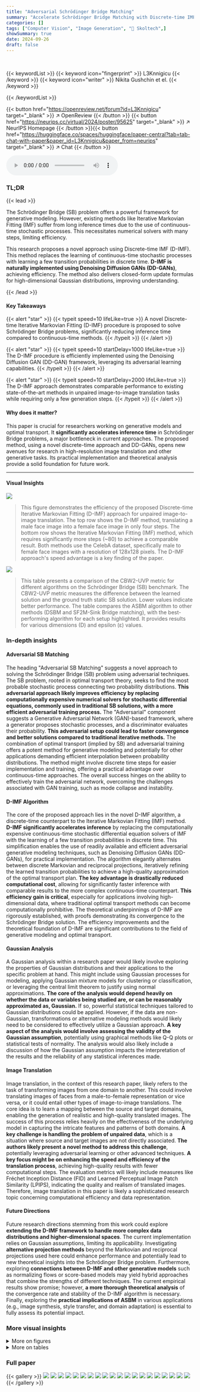 ```yaml
---
title: "Adversarial Schrödinger Bridge Matching"
summary: "Accelerate Schrödinger Bridge Matching with Discrete-time IMF using only a few steps, achieving comparable results to existing hundred-step methods via D-GAN implementation."
categories: []
tags: ["Computer Vision", "Image Generation", "🏢 Skoltech",]
showSummary: true
date: 2024-09-26
draft: false
---
```


<br>

{{< keywordList >}}
{{< keyword icon="fingerprint" >}} L3Knnigicu {{< /keyword >}}
{{< keyword icon="writer" >}} Nikita Gushchin et el. {{< /keyword >}}
 
{{< /keywordList >}}

{{< button href="https://openreview.net/forum?id=L3Knnigicu" target="_blank" >}}
↗ OpenReview
{{< /button >}}
{{< button href="https://neurips.cc/virtual/2024/poster/95625" target="_blank" >}}
↗ NeurIPS Homepage
{{< /button >}}{{< button href="https://huggingface.co/spaces/huggingface/paper-central?tab=tab-chat-with-paper&paper_id=L3Knnigicu&paper_from=neurips" target="_blank" >}}
↗ Chat
{{< /button >}}



<audio controls>
    <source src="https://ai-paper-reviewer.com/L3Knnigicu/podcast.wav" type="audio/wav">
    Your browser does not support the audio element.
</audio>


### TL;DR


{{< lead >}}

The Schrödinger Bridge (SB) problem offers a powerful framework for generative modeling. However, existing methods like Iterative Markovian Fitting (IMF) suffer from long inference times due to the use of continuous-time stochastic processes. This necessitates numerical solvers with many steps, limiting efficiency.

This research proposes a novel approach using Discrete-time IMF (D-IMF). This method replaces the learning of continuous-time stochastic processes with learning a few transition probabilities in discrete time.  **D-IMF is naturally implemented using Denoising Diffusion GANs (DD-GANs)**, achieving efficiency.  The method also delivers closed-form update formulas for high-dimensional Gaussian distributions, improving understanding.

{{< /lead >}}


#### Key Takeaways

{{< alert "star" >}}
{{< typeit speed=10 lifeLike=true >}} A novel Discrete-time Iterative Markovian Fitting (D-IMF) procedure is proposed to solve Schrödinger Bridge problems, significantly reducing inference time compared to continuous-time methods. {{< /typeit >}}
{{< /alert >}}

{{< alert "star" >}}
{{< typeit speed=10 startDelay=1000 lifeLike=true >}} The D-IMF procedure is efficiently implemented using the Denoising Diffusion GAN (DD-GAN) framework, leveraging its adversarial learning capabilities. {{< /typeit >}}
{{< /alert >}}

{{< alert "star" >}}
{{< typeit speed=10 startDelay=2000 lifeLike=true >}} The D-IMF approach demonstrates comparable performance to existing state-of-the-art methods in unpaired image-to-image translation tasks while requiring only a few generation steps. {{< /typeit >}}
{{< /alert >}}

#### Why does it matter?
This paper is crucial for researchers working on generative models and optimal transport.  It **significantly accelerates inference time** in Schrödinger Bridge problems, a major bottleneck in current approaches. The proposed method, using a novel discrete-time approach and DD-GANs, opens new avenues for research in high-resolution image translation and other generative tasks.  Its practical implementation and theoretical analysis provide a solid foundation for future work.

------
#### Visual Insights



![](https://ai-paper-reviewer.com/L3Knnigicu/figures_0_1.jpg)

> This figure demonstrates the efficiency of the proposed Discrete-time Iterative Markovian Fitting (D-IMF) approach for unpaired image-to-image translation.  The top row shows the D-IMF method, translating a male face image into a female face image in only four steps. The bottom row shows the Iterative Markovian Fitting (IMF) method, which requires significantly more steps (~80) to achieve a comparable result.  Both methods use the CelebA dataset, specifically male to female face images with a resolution of 128x128 pixels. The D-IMF approach's speed advantage is a key finding of the paper.





![](https://ai-paper-reviewer.com/L3Knnigicu/tables_24_1.jpg)

> This table presents a comparison of the CBW2-UVP metric for different algorithms on the Schrödinger Bridge (SB) benchmark.  The CBW2-UVP metric measures the difference between the learned solution and the ground truth static SB solution.  Lower values indicate better performance. The table compares the ASBM algorithm to other methods (DSBM and SF2M-Sink Bridge matching), with the best-performing algorithm for each setup highlighted. It provides results for various dimensions (D) and epsilon (ε) values.





### In-depth insights


#### Adversarial SB Matching
The heading "Adversarial SB Matching" suggests a novel approach to solving the Schrödinger Bridge (SB) problem using adversarial techniques.  The SB problem, rooted in optimal transport theory, seeks to find the most probable stochastic process connecting two probability distributions.  **This adversarial approach likely improves efficiency by replacing computationally expensive numerical solvers for stochastic differential equations, commonly used in traditional SB solutions, with a more efficient adversarial training process.** The "Adversarial" component suggests a Generative Adversarial Network (GAN)-based framework, where a generator proposes stochastic processes, and a discriminator evaluates their probability. **This adversarial setup could lead to faster convergence and better solutions compared to traditional iterative methods.**  The combination of optimal transport (implied by SB) and adversarial training offers a potent method for generative modeling and potentially for other applications demanding efficient interpolation between probability distributions. The method might involve discrete time steps for easier implementation and training, offering a practical advantage over continuous-time approaches. The overall success hinges on the ability to effectively train the adversarial network, overcoming the challenges associated with GAN training, such as mode collapse and instability.

#### D-IMF Algorithm
The core of the proposed approach lies in the novel D-IMF algorithm, a discrete-time counterpart to the Iterative Markovian Fitting (IMF) method.  **D-IMF significantly accelerates inference** by replacing the computationally expensive continuous-time stochastic differential equation solvers of IMF with the learning of a few transition probabilities in discrete time. This simplification enables the use of readily available and efficient adversarial generative modeling techniques, such as Denoising Diffusion GANs (DD-GANs), for practical implementation.  The algorithm elegantly alternates between discrete Markovian and reciprocal projections, iteratively refining the learned transition probabilities to achieve a high-quality approximation of the optimal transport plan.  **The key advantage is drastically reduced computational cost**, allowing for significantly faster inference with comparable results to the more complex continuous-time counterpart.  **This efficiency gain is critical**, especially for applications involving high-dimensional data, where traditional optimal transport methods can become computationally prohibitive. The theoretical underpinnings of D-IMF are rigorously established, with proofs demonstrating its convergence to the Schrödinger Bridge solution. The efficiency improvements and the theoretical foundation of D-IMF are significant contributions to the field of generative modeling and optimal transport.

#### Gaussian Analysis
A Gaussian analysis within a research paper would likely involve exploring the properties of Gaussian distributions and their applications to the specific problem at hand.  This might include using Gaussian processes for modeling, applying Gaussian mixture models for clustering or classification, or leveraging the central limit theorem to justify using normal approximations. **The core of the analysis would depend heavily on whether the data or variables being studied are, or can be reasonably approximated as, Gaussian.**  If so, powerful statistical techniques tailored to Gaussian distributions could be applied. However, if the data are non-Gaussian, transformations or alternative modeling methods would likely need to be considered to effectively utilize a Gaussian approach.  **A key aspect of the analysis would involve assessing the validity of the Gaussian assumption**, potentially using graphical methods like Q-Q plots or statistical tests of normality. The analysis would also likely include a discussion of how the Gaussian assumption impacts the interpretation of the results and the reliability of any statistical inferences made.

#### Image Translation
Image translation, in the context of this research paper, likely refers to the task of transforming images from one domain to another.  This could involve translating images of faces from a male-to-female representation or vice versa, or it could entail other types of image-to-image translations. The core idea is to learn a mapping between the source and target domains, enabling the generation of realistic and high-quality translated images. The success of this process relies heavily on the effectiveness of the underlying model in capturing the intricate features and patterns of both domains. **A key challenge is handling the problem of unpaired data**, which is a situation where source and target images are not directly associated. **The authors likely present a novel method to address this challenge**, potentially leveraging adversarial learning or other advanced techniques. **A key focus might be on enhancing the speed and efficiency of the translation process**, achieving high-quality results with fewer computational steps. The evaluation metrics will likely include measures like Fréchet Inception Distance (FID) and Learned Perceptual Image Patch Similarity (LPIPS), indicating the quality and realism of translated images. Therefore, image translation in this paper is likely a sophisticated research topic concerning computational efficiency and data representation.

#### Future Directions
Future research directions stemming from this work could explore **extending the D-IMF framework to handle more complex data distributions and higher-dimensional spaces**.  The current implementation relies on Gaussian assumptions, limiting its applicability.  Investigating **alternative projection methods** beyond the Markovian and reciprocal projections used here could enhance performance and potentially lead to new theoretical insights into the Schrödinger Bridge problem.  Furthermore, exploring **connections between D-IMF and other generative models** such as normalizing flows or score-based models may yield hybrid approaches that combine the strengths of different techniques.  The current empirical results show promise; however, **a more thorough theoretical analysis** of the convergence rate and stability of the D-IMF algorithm is necessary.  Finally, exploring the **practical implications of ASBM** in various applications (e.g., image synthesis, style transfer, and domain adaptation) is essential to fully assess its potential impact.


### More visual insights

<details>
<summary>More on figures
</summary>


![](https://ai-paper-reviewer.com/L3Knnigicu/figures_2_1.jpg)

> This figure illustrates the Markovian projection of a reciprocal stochastic process.  The input is a reciprocal process Tq, which is a mixture of Brownian bridges. The Markovian projection aims to find a Markovian process TM that is closest to Tq in terms of Kullback-Leibler (KL) divergence. The output is a Markovian process TM defined by a stochastic differential equation (SDE) with drift v(xt, t). The figure visually represents how the Markovian projection transforms the reciprocal process into a Markovian process while preserving the marginal distributions at the start and end times (t=0, 1).


![](https://ai-paper-reviewer.com/L3Knnigicu/figures_2_2.jpg)

> This figure demonstrates the effectiveness of the proposed Discrete-time Iterative Markovian Fitting (D-IMF) approach for unpaired image-to-image translation.  It shows an example of translating male faces to female faces using the CelebA dataset. The left side displays the input images, and the right shows the results after only four function evaluations (NFEs) using the D-IMF method.  The middle portion illustrates the intermediate steps of the process.  The authors highlight that the quality of the results is comparable to those achieved by the conventional Iterative Markovian Fitting (IMF) method, which requires hundreds of steps.


![](https://ai-paper-reviewer.com/L3Knnigicu/figures_4_1.jpg)

> This figure illustrates the reciprocal projection of a discrete stochastic process.  The input is a discrete process q with a joint distribution q(x0, x1) at times t=0 and t=1. The reciprocal projection inserts a discrete Brownian bridge pW(Xt1,...,Xtv|x0,x1) between the start and end points, resulting in a new discrete stochastic process r with the same marginal distribution q(x0,x1) at times t=0 and t=1. The Brownian bridge is a Wiener process conditioned on the start and end points.


![](https://ai-paper-reviewer.com/L3Knnigicu/figures_5_1.jpg)

> This figure illustrates the Markovian projection of a reciprocal discrete stochastic process.  The input is a reciprocal process, represented as a distribution q with start and end points (x0 and x1) and intermediate points (Xin).  The projection projects this process onto the space of Markovian processes, resulting in a Markovian process m which still maintains the same marginal distributions.  The key difference is the stochastic dependencies between the intermediate points, which are independent of past and future points in the Markovian projection.


![](https://ai-paper-reviewer.com/L3Knnigicu/figures_8_1.jpg)

> This figure shows a comparison between the proposed Discrete-time Iterative Markovian Fitting (D-IMF) method and the existing Iterative Markovian Fitting (IMF) method for unpaired image-to-image translation.  The D-IMF method achieves comparable results to the IMF method but uses significantly fewer steps (4 vs. 100).  The input images are from the CelebA dataset, specifically male and female faces at a resolution of 128x128 pixels. The results demonstrate that the D-IMF method is efficient in performing image translation.


![](https://ai-paper-reviewer.com/L3Knnigicu/figures_9_1.jpg)

> This figure shows a comparison of image-to-image translation results using two different approaches: the proposed Discrete-time Iterative Markovian Fitting (D-IMF) and the existing Iterative Markovian Fitting (IMF).  The input is a set of male faces from the CelebA dataset.  The D-IMF approach translates these into female faces using only 4 function evaluations (NFEs), while the IMF method requires 100 NFEs to achieve comparable results. The figure visually demonstrates the efficiency of the D-IMF approach in generating high-quality results with significantly fewer computational steps. The images are 128x128 pixels.


![](https://ai-paper-reviewer.com/L3Knnigicu/figures_23_1.jpg)

> This figure shows a comparison of image-to-image translation results using two different approaches: the proposed Discrete-time Iterative Markovian Fitting (D-IMF) method and the existing Iterative Markovian Fitting (IMF) method.  The input images are from the CelebA dataset, specifically male faces which the model translates to female faces. The D-IMF method achieves comparable results to the IMF method but using only 4 steps instead of the 100 steps required by the IMF approach, showcasing its efficiency in terms of inference time.


![](https://ai-paper-reviewer.com/L3Knnigicu/figures_24_1.jpg)

> This figure shows a comparison of unpaired image-to-image translation results using two different methods: the proposed Discrete-time Iterative Markovian Fitting (D-IMF) approach and the Iterative Markovian Fitting (IMF) method.  The input images are shown on the left, and the output images produced by each method after a specified number of steps are displayed.  D-IMF achieves comparable results to IMF but with significantly fewer steps (4 steps versus approximately 80 steps). This highlights the efficiency of the proposed D-IMF approach.


![](https://ai-paper-reviewer.com/L3Knnigicu/figures_25_1.jpg)

> This figure shows the results of unpaired image-to-image translation using the proposed Discrete-time Iterative Markovian Fitting (D-IMF) approach.  The input is a set of male faces from the CelebA dataset, and the output is a corresponding set of female faces. The D-IMF method achieves this translation using only 4 function evaluations (NFEs), a significant improvement over the existing Iterative Markovian Fitting (IMF) method, which requires 100 NFEs.  The visual results demonstrate the quality of the generated female faces, which are comparable to those produced by the slower IMF method.


![](https://ai-paper-reviewer.com/L3Knnigicu/figures_28_1.jpg)

> This figure shows the results of unpaired image-to-image translation using the proposed Discrete-time Iterative Markovian Fitting (D-IMF) approach.  The input images are shown on the left, followed by the intermediate steps of the translation process (only a few steps are shown, represented by '...~80 more steps...'), and finally the output image on the right.  The results demonstrate that the D-IMF method can achieve comparable quality to the standard Iterative Markovian Fitting (IMF) method, which requires many more steps (100), using only a small number of steps (4). The images are from the CelebA dataset, specifically male and female faces with a resolution of 128x128 pixels.


![](https://ai-paper-reviewer.com/L3Knnigicu/figures_29_1.jpg)

> This figure shows the results of unpaired image-to-image translation using the proposed Discrete-time Iterative Markovian Fitting (D-IMF) approach.  The input images are shown on the left, and the corresponding output images generated by D-IMF after only a few steps (NFE=4) are displayed on the right.  The results are comparable to those achieved using the original Iterative Markovian Fitting (IMF) method, which requires hundreds of steps. The images are from the CelebA dataset [33], with male and female faces (128x128 pixels). The figure illustrates the efficiency of the D-IMF approach in terms of computation time and steps needed to achieve high-quality image translation.


![](https://ai-paper-reviewer.com/L3Knnigicu/figures_30_1.jpg)

> This figure shows a comparison of image-to-image translation results using two different methods: the Discrete-time Iterative Markovian Fitting (D-IMF) approach and the Iterative Markovian Fitting (IMF) approach.  The input is a set of male CelebA faces.  The D-IMF method, proposed in this paper, achieves comparable results to the IMF method using only 4 steps (NFE=4), while the IMF method uses 100 steps (NFE=100). The images demonstrate that the D-IMF approach can efficiently perform image translation with fewer steps, leading to a significant reduction in inference time.


![](https://ai-paper-reviewer.com/L3Knnigicu/figures_30_2.jpg)

> This figure shows a comparison of image-to-image translation results using two different methods: the authors' proposed Discrete-time Iterative Markovian Fitting (D-IMF) approach and the Iterative Markovian Fitting (IMF) method.  The input is a set of male CelebA faces. D-IMF achieves comparable results to the IMF method in just a few steps (4 steps vs. 80+ steps). This demonstrates the efficiency of the D-IMF approach.


![](https://ai-paper-reviewer.com/L3Knnigicu/figures_31_1.jpg)

> This figure demonstrates the effectiveness of the proposed Discrete-time Iterative Markovian Fitting (D-IMF) approach for unpaired image-to-image translation.  It shows example results of translating male faces to female faces using the CelebA dataset. The top row illustrates the input images, while the bottom row shows the results obtained by D-IMF within only a few steps.  This is contrasted against the Iterative Markovian Fitting (IMF) approach, which requires significantly more (around 80) steps to achieve comparable results. The visual similarity of the results from both approaches highlights the efficacy of D-IMF in reducing computational costs while maintaining performance.


![](https://ai-paper-reviewer.com/L3Knnigicu/figures_32_1.jpg)

> This figure shows the results of an unpaired image-to-image translation task using the proposed D-IMF (Discrete-time Iterative Markovian Fitting) approach.  The input images are from the CelebA dataset, specifically male and female faces.  The D-IMF method achieves comparable image translation quality to the original IMF method, but with significantly fewer steps (4 compared to 100). This demonstrates the efficiency gain of the proposed discrete-time approach.


![](https://ai-paper-reviewer.com/L3Knnigicu/figures_33_1.jpg)

> This figure shows the results of an unpaired image-to-image translation task using the proposed Discrete-time Iterative Markovian Fitting (D-IMF) approach.  The input images are on the left, and the output images generated by D-IMF are on the right.  The D-IMF method requires only 4 steps to produce results comparable to the 100-step Iterative Markovian Fitting (IMF) method, demonstrating improved computational efficiency.  The images used are from the CelebA dataset, specifically male and female faces with a resolution of 128x128 pixels.


</details>




<details>
<summary>More on tables
</summary>


![](https://ai-paper-reviewer.com/L3Knnigicu/tables_24_2.jpg)
> This table presents a comparison of the CBW2-UVP metric, which measures the discrepancy between the ground truth static Schrödinger bridge solution and the learned solution obtained by different algorithms, including the proposed ASBM method and several baselines on a benchmark dataset. Lower CBW2-UVP values indicate better performance.  The results are categorized by the value of the parameter 'e' and the dimensionality of the data 'D'. The table highlights the proposed ASBM's performance compared to other state-of-the-art algorithms.

![](https://ai-paper-reviewer.com/L3Knnigicu/tables_25_1.jpg)
> This table presents the Fréchet Inception Distance (FID) scores for ASBM and DSBM models trained on the Colored MNIST dataset.  The FID metric measures the similarity between the generated image distributions and the real image distributions, with lower scores indicating better performance. The table shows FID values for both models with two different values of the hyperparameter epsilon (∈), 1 and 10.  This allows for comparison of the model performance under different levels of diversity in generated samples, as controlled by epsilon.

![](https://ai-paper-reviewer.com/L3Knnigicu/tables_27_1.jpg)
> This table lists the hyperparameters used in the ASBM algorithm experiments. It includes the experiment name, the starting coupling method (Ind or MB), the number of outer and inner D-IMF iterations, the number of gradient updates for the discriminator and generator, the number of intermediate time steps (N), the batch size, the learning rates (Lr) for the discriminator and generator, the ratio of discriminator to generator optimization steps, and the exponential moving average (EMA) decay rate.

![](https://ai-paper-reviewer.com/L3Knnigicu/tables_28_1.jpg)
> This table presents the FID (Fréchet Inception Distance) scores, a metric evaluating the quality of generated images, for a female-to-male image translation task on the CelebA dataset.  Lower FID scores indicate better image quality.  The results are broken down by model (DSBM and ASBM) and the value of the hyperparameter epsilon (ε), which controls diversity.  The table shows that ASBM achieves lower FID scores than DSBM, indicating superior performance in generating realistic female-to-male face translations.

![](https://ai-paper-reviewer.com/L3Knnigicu/tables_28_2.jpg)
> This table presents the CMMD (a metric similar to FID but with richer CLIP embeddings) for the unpaired CelebA image-to-image translation task.  It compares the performance of the ASBM (proposed method) and the DSBM (baseline) models for two different values of the hyperparameter epsilon (ε). Lower CMMD values indicate better performance.

![](https://ai-paper-reviewer.com/L3Knnigicu/tables_29_1.jpg)
> This table presents quantitative results of evaluating an ASBM model. The model was initially trained with 4 function evaluations (NFE).  The table shows FID (Fréchet Inception Distance) scores and MSE (Mean Squared Error) cost for different numbers of NFEs during evaluation (1, 2, 3, 4, 8, 16, and 32). Lower FID indicates better image generation quality, and lower MSE indicates better similarity between input and output images.

![](https://ai-paper-reviewer.com/L3Knnigicu/tables_29_2.jpg)
> This table presents the average LPIPS variance, a metric for measuring the diversity of generated images, for both DSBM and ASBM models.  The results are shown for two different values of the coefficient epsilon (€), 1 and 10, demonstrating how the diversity changes based on the model and the value of epsilon. Lower LPIPS values generally indicate lower image diversity.

![](https://ai-paper-reviewer.com/L3Knnigicu/tables_30_1.jpg)
> This table presents the perceptual similarity scores, measured using the Learned Perceptual Image Patch Similarity (LPIPS) metric, for both the DSBM and ASBM models.  The results are broken down by the choice of epsilon (1 or 10) and indicate how well the generated images preserve the content of the input images from the CelebA test set for male-to-female translation.

</details>




### Full paper

{{< gallery >}}
<img src="https://ai-paper-reviewer.com/L3Knnigicu/1.png" class="grid-w50 md:grid-w33 xl:grid-w25" />
<img src="https://ai-paper-reviewer.com/L3Knnigicu/2.png" class="grid-w50 md:grid-w33 xl:grid-w25" />
<img src="https://ai-paper-reviewer.com/L3Knnigicu/3.png" class="grid-w50 md:grid-w33 xl:grid-w25" />
<img src="https://ai-paper-reviewer.com/L3Knnigicu/4.png" class="grid-w50 md:grid-w33 xl:grid-w25" />
<img src="https://ai-paper-reviewer.com/L3Knnigicu/5.png" class="grid-w50 md:grid-w33 xl:grid-w25" />
<img src="https://ai-paper-reviewer.com/L3Knnigicu/6.png" class="grid-w50 md:grid-w33 xl:grid-w25" />
<img src="https://ai-paper-reviewer.com/L3Knnigicu/7.png" class="grid-w50 md:grid-w33 xl:grid-w25" />
<img src="https://ai-paper-reviewer.com/L3Knnigicu/8.png" class="grid-w50 md:grid-w33 xl:grid-w25" />
<img src="https://ai-paper-reviewer.com/L3Knnigicu/9.png" class="grid-w50 md:grid-w33 xl:grid-w25" />
<img src="https://ai-paper-reviewer.com/L3Knnigicu/10.png" class="grid-w50 md:grid-w33 xl:grid-w25" />
<img src="https://ai-paper-reviewer.com/L3Knnigicu/11.png" class="grid-w50 md:grid-w33 xl:grid-w25" />
<img src="https://ai-paper-reviewer.com/L3Knnigicu/12.png" class="grid-w50 md:grid-w33 xl:grid-w25" />
<img src="https://ai-paper-reviewer.com/L3Knnigicu/13.png" class="grid-w50 md:grid-w33 xl:grid-w25" />
<img src="https://ai-paper-reviewer.com/L3Knnigicu/14.png" class="grid-w50 md:grid-w33 xl:grid-w25" />
<img src="https://ai-paper-reviewer.com/L3Knnigicu/15.png" class="grid-w50 md:grid-w33 xl:grid-w25" />
<img src="https://ai-paper-reviewer.com/L3Knnigicu/16.png" class="grid-w50 md:grid-w33 xl:grid-w25" />
<img src="https://ai-paper-reviewer.com/L3Knnigicu/17.png" class="grid-w50 md:grid-w33 xl:grid-w25" />
<img src="https://ai-paper-reviewer.com/L3Knnigicu/18.png" class="grid-w50 md:grid-w33 xl:grid-w25" />
<img src="https://ai-paper-reviewer.com/L3Knnigicu/19.png" class="grid-w50 md:grid-w33 xl:grid-w25" />
<img src="https://ai-paper-reviewer.com/L3Knnigicu/20.png" class="grid-w50 md:grid-w33 xl:grid-w25" />
{{< /gallery >}}